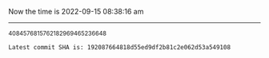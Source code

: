 Now the time is 2022-09-15 08:38:16 am

---

<small>4084576815762182969465236648</small>

```txt
Latest commit SHA is: 192087664818d55ed9df2b81c2e062d53a549108
```
